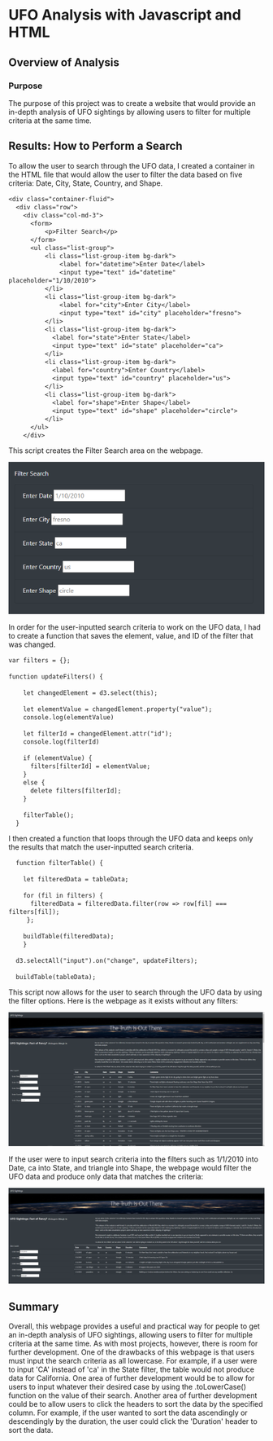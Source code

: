 # UFO Analysis with Javascript and HTML

## Overview of Analysis

### Purpose
The purpose of this project was to create a website that would provide an in-depth analysis of UFO sightings by allowing users to filter for multiple criteria at the same time.

## Results: How to Perform a Search
To allow the user to search through the UFO data, I created a container in the HTML file that would allow the user to filter the data based on five criteria: Date, City, State, Country, and Shape.

```
<div class="container-fluid">
  <div class="row">
    <div class="col-md-3">
      <form>
          <p>Filter Search</p>
      </form>
      <ul class="list-group">
          <li class="list-group-item bg-dark">
              <label for="datetime">Enter Date</label>
              <input type="text" id="datetime" placeholder="1/10/2010">
          </li>
          <li class="list-group-item bg-dark">
              <label for="city">Enter City</label>
              <input type="text" id="city" placeholder="fresno">
          </li>
          <li class="list-group-item bg-dark">
            <label for="state">Enter State</label>
            <input type="text" id="state" placeholder="ca">
          </li>
          <li class="list-group-item bg-dark">
            <label for="country">Enter Country</label>
            <input type="text" id="country" placeholder="us">
          </li>
          <li class="list-group-item bg-dark">
            <label for="shape">Enter Shape</label>
            <input type="text" id="shape" placeholder="circle">
          </li>
      </ul>
    </div>
 ```

This script creates the Filter Search area on the webpage.

![Filter Search Box](static/images/filters.PNG)

In order for the user-inputted search criteria to work on the UFO data, I had to create a function that saves the element, value, and ID of the filter that was changed.

```
var filters = {};

function updateFilters() {

    let changedElement = d3.select(this);
    
    let elementValue = changedElement.property("value");
    console.log(elementValue)

    let filterId = changedElement.attr("id");
    console.log(filterId)

    if (elementValue) {
      filters[filterId] = elementValue;
    }
    else {
      delete filters[filterId];
    }
  
    filterTable();
  }
```

I then created a function that loops through the UFO data and keeps only the results that match the user-inputted search criteria.

```
  function filterTable() {
  
    let filteredData = tableData;
  
    for (fil in filters) {
      filteredData = filteredData.filter(row => row[fil] === filters[fil]);
     };

    buildTable(filteredData);
    }

  d3.selectAll("input").on("change", updateFilters);
  
  buildTable(tableData);
```

This script now allows for the user to search through the UFO data by using the filter options. Here is the webpage as it exists without any filters:

![UFO Webpage No Filters](static/images/webpage_no_filters.PNG)

If the user were to input search criteria into the filters such as 1/1/2010 into Date, ca into State, and triangle into Shape, the webpage would filter the UFO data and produce only data that matches the criteria:

![UFO Webpage Filters](static/images/webpage_filters.PNG)

## Summary
Overall, this webpage provides a useful and practical way for people to get an in-depth analysis of UFO sightings, allowing users to filter for multiple criteria at the same time. As with most projects, however, there is room for further development. One of the drawbacks of this webpage is that users must input the search criteria as all lowercase. For example, if a user were to input 'CA' instead of 'ca' in the State filter, the table would not produce data for California. One area of further development would be to allow for users to input whatever their desired case by using the .toLowerCase() function on the value of their search. Another area of further development could be to allow users to click the headers to sort the data by the specified column. For example, if the user wanted to sort the data ascendingly or descendingly by the duration, the user could click the 'Duration' header to sort the data.
